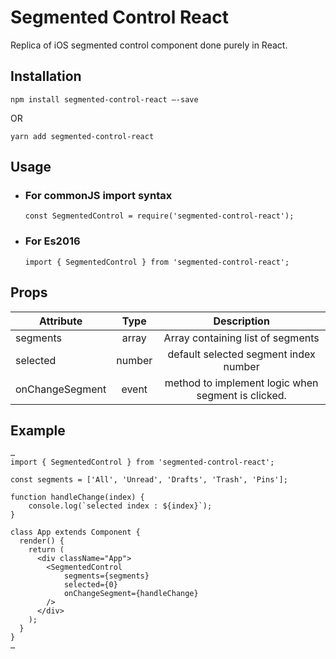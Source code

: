 # Segmented Control React

Replica of iOS segmented control component done purely in React.

## Installation

`npm install segmented-control-react —-save`  
  
OR
  
`yarn add segmented-control-react`

## Usage

* ### For commonJS import syntax
    `const SegmentedControl = require('segmented-control-react');`

* ### For Es2016
    `import { SegmentedControl } from 'segmented-control-react';`

## Props

| Attribute       | Type          | Description |  
| ----------------|:-------------:|:-----------:|
| segments        | array         | Array containing list of segments
| selected        | number        | default selected segment index number
| onChangeSegment | event         | method to implement logic when segment is clicked.

## Example

```
…
import { SegmentedControl } from 'segmented-control-react';

const segments = ['All', 'Unread', 'Drafts', 'Trash', 'Pins'];

function handleChange(index) {
    console.log(`selected index : ${index}`);
}

class App extends Component {
  render() {
    return (
      <div className="App">
        <SegmentedControl
            segments={segments}
            selected={0}     
            onChangeSegment={handleChange}           
        />
      </div>
    );
  }
}
…
```